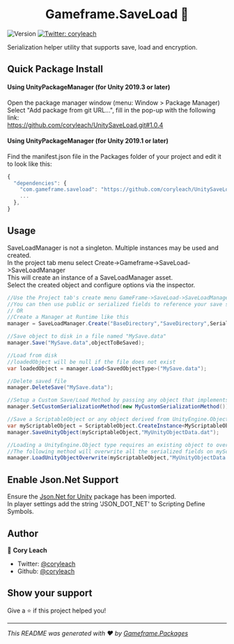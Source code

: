 <h1 align="center">Gameframe.SaveLoad 👋</h1>
<p>
  <img alt="Version" src="https://img.shields.io/badge/version-1.0.4-blue.svg?cacheSeconds=2592000" />
  <a href="https://twitter.com/Cory Leach">
    <img alt="Twitter: coryleach" src="https://img.shields.io/twitter/follow/coryleach.svg?style=social" target="_blank" />
  </a>
</p>

Serialization helper utility that supports save, load and encryption.

## Quick Package Install

#### Using UnityPackageManager (for Unity 2019.3 or later)
Open the package manager window (menu: Window > Package Manager)<br/>
Select "Add package from git URL...", fill in the pop-up with the following link:<br/>
https://github.com/coryleach/UnitySaveLoad.git#1.0.4<br/>

#### Using UnityPackageManager (for Unity 2019.1 or later)

Find the manifest.json file in the Packages folder of your project and edit it to look like this:
```js
{
  "dependencies": {
    "com.gameframe.saveload": "https://github.com/coryleach/UnitySaveLoad.git#1.0.4",
    ...
  },
}
```

<!-- DOC-START -->
<!--
Changes between 'DOC START' and 'DOC END' will not be modified by readme update scripts
-->

## Usage

SaveLoadManager is not a singleton. Multiple instances may be used and created.<br />
In the project tab menu select Create->Gameframe->SaveLoad->SaveLoadManager<br />
This will create an instance of a SaveLoadManager asset.<br />
Select the created object and configure options via the inspector.<br />

```C#
//Use the Project tab's create menu GameFrame->SaveLoad->SaveLoadManager to create a manager
//You can then use public or serialized fields to reference your save system.
// OR
//Create a Manager at Runtime like this
manager = SaveLoadManager.Create("BaseDirectory","SaveDirectory",SerializationMethod.Default);

//Save object to disk in a file named "MySave.data"
manager.Save("MySave.data",objectToBeSaved);

//Load from disk
//loadedObject will be null if the file does not exist
var loadedObject = manager.Load<SavedObjectType>("MySave.data");

//Delete saved file
manager.DeleteSave("MySave.data");

//Setup a Custom Save/Load Method by passing any object that implements ISerializationMethod
manager.SetCustomSerializationMethod(new MyCustomSerializationMethod());

//Save a ScriptableObject or any object derived from UnityEngine.Object directly to disk
var myScriptableObject = ScriptableObject.CreateInstance<MyScriptableObjectType>();
manager.SaveUnityObject(myScriptableObject,"MyUnityObjectData.dat");

//Loading a UnityEngine.Object type requires an existing object to overwrite
//The following method will overwrite all the serialized fields on myScriptableObject with values loaded from disk
manager.LoadUnityObjectOverwrite(myScriptableObject,"MyUnityObjectData.data");
```

## Enable Json.Net Support

Ensure the [Json.Net for Unity](https://assetstore.unity.com/packages/tools/input-management/json-net-for-unity-11347) package has been imported.</br>
In player settings add the string 'JSON_DOT_NET' to Scripting Define Symbols.

<!-- DOC-END -->

## Author

👤 **Cory Leach**

* Twitter: [@coryleach](https://twitter.com/coryleach)
* Github: [@coryleach](https://github.com/coryleach)


## Show your support

Give a ⭐️ if this project helped you!

***
_This README was generated with ❤️ by [Gameframe.Packages](https://github.com/coryleach/unitypackages)_
